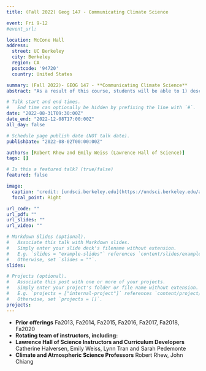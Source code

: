```yaml
---
title: (Fall 2022) Geog 147 - Communicating Climate Science

event: Fri 9-12
#event_url:  

location: McCone Hall 
address:
  street: UC Berkeley
  city: Berkeley
  region: CA
  postcode: '94720'
  country: United States

summary: (Fall 2022)- GEOG 147 - **Communicating Climate Science**
abstract: "As a result of this course, students will be able to 1) describe and use models to illustrate the processes, interactions, and mechanisms contributing to climate change; 2) demonstrate an understanding of how people learn, and 3) the importance and impact of social, cultural, and worldview belief systems on behavior related to climate change, through effectively communicating ideas and engaging in meaningful discussions with diverse, non-expert audiences."

# Talk start and end times.
#   End time can optionally be hidden by prefixing the line with `#`.
date: "2022-08-31T09:30:00Z"
date_end: "2022-12-08T17:00:00Z"
all_day: false

# Schedule page publish date (NOT talk date).
publishDate: "2022-08-02T00:00:00Z"

authors: [Robert Rhew and Emily Weiss (Lawrence Hall of Science)]
tags: []

# Is this a featured talk? (true/false)
featured: false

image:
  caption: 'credit: [undsci.berkeley.edu](https://undsci.berkeley.edu/article/scienceflowchart)'
  focal_point: Right

url_code: ""
url_pdf: ""
url_slides: ""
url_video: ""

# Markdown Slides (optional).
#   Associate this talk with Markdown slides.
#   Simply enter your slide deck's filename without extension.
#   E.g. `slides = "example-slides"` references `content/slides/example-slides.md`.
#   Otherwise, set `slides = ""`.
slides:

# Projects (optional).
#   Associate this post with one or more of your projects.
#   Simply enter your project's folder or file name without extension.
#   E.g. `projects = ["internal-project"]` references `content/project/deep-learning/index.md`.
#   Otherwise, set `projects = []`.
projects:
---
```


- **Prior offerings** Fa2013, Fa2014, Fa2015, Fa2016, Fa2017, Fa2018, Fa2020
- **Rotating team of instructors, including:**
- **Lawrence Hall of Science Instructors and Curriculum Developers** Catherine Halversen, Emily Weiss, Lynn Tran and Sarah Pedemonte
- **Climate and Atmospheric Science Professors** Robert Rhew, John Chiang

